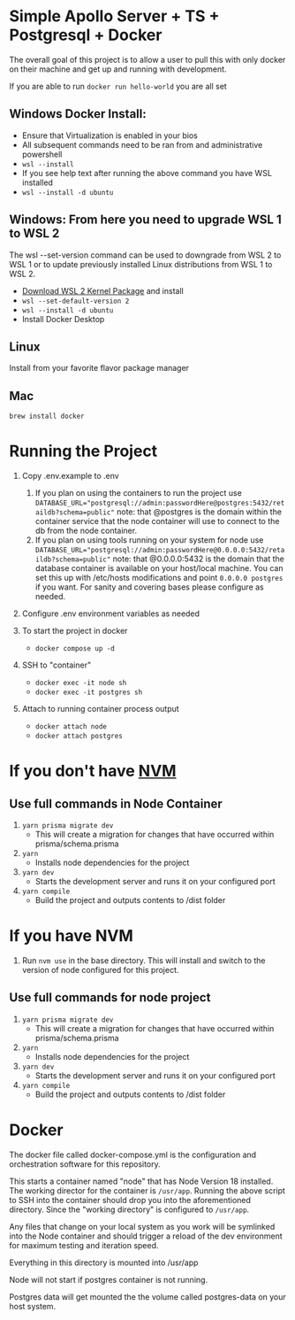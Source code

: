 # Simple Apollo Server + TS + Postgresql + Docker
The overall goal of this project is to allow a user to pull this with only docker on their machine and get up and running with development.

If you are able to run `docker run hello-world` you are all set

## Windows Docker Install: 
  - Ensure that Virtualization is enabled in your bios
  - All subsequent commands need to be ran from and administrative powershell
  - ```wsl --install```
  - If you see help text after running the above command you have WSL installed
  - ```wsl --install -d ubuntu```

## Windows: From here you need to upgrade WSL 1 to WSL 2

The wsl --set-version command can be used to downgrade from WSL 2 to WSL 1 or to update previously installed Linux distributions from WSL 1 to WSL 2.
  - [Download WSL 2 Kernel Package](https://learn.microsoft.com/en-us/windows/wsl/install-manual#step-4---download-the-linux-kernel-update-package) and install
  - ```wsl --set-default-version 2```
  - ```wsl --install -d ubuntu```
  - Install Docker Desktop

## Linux
Install from your favorite flavor package manager

## Mac
```brew install docker```

# Running the Project
1. Copy .env.example to .env
   1. If you plan on using the containers to run the project use ```DATABASE_URL="postgresql://admin:passwordHere@postgres:5432/retaildb?schema=public"``` note: that @postgres is the domain within the container service that the node container will use to connect to the db from the node container.
   1. If you plan on using tools running on your system for node use ```DATABASE_URL="postgresql://admin:passwordHere@0.0.0.0:5432/retaildb?schema=public"``` note: that @0.0.0.0:5432 is the domain that the database container is available on your host/local machine. You can set this up with /etc/hosts modifications and point ```0.0.0.0 postgres``` if you want. For sanity and covering bases please configure as needed.

1. Configure .env environment variables as needed
1. To start the project in docker
   -  ```docker compose up -d```
1. SSH to "container"
   - ```docker exec -it node sh```
   - ```docker exec -it postgres sh```
1. Attach to running container process output
   - ```docker attach node```
   - ```docker attach postgres```

# If you don't have [NVM](https://github.com/nvm-sh/nvm)
## Use full commands in Node Container
1. ```yarn prisma migrate dev```
   - This will create a migration for changes that have occurred within prisma/schema.prisma
1. ```yarn```
   - Installs node dependencies for the project
1. ```yarn dev```
   - Starts the development server and runs it on your configured port
1. ```yarn compile```
   - Build the project and outputs contents to /dist folder

# If you have NVM
1. Run ```nvm use``` in the base directory. This will install and switch to the version of node configured for this project.
## Use full commands for node project
1. ```yarn prisma migrate dev```
   - This will create a migration for changes that have occurred within prisma/schema.prisma
1. ```yarn```
   - Installs node dependencies for the project
1. ```yarn dev```
   - Starts the development server and runs it on your configured port
1. ```yarn compile```
   - Build the project and outputs contents to /dist folder
# Docker
The docker file called docker-compose.yml is the configuration and orchestration software for this repository. 

This starts a container named "node" that has Node Version 18 installed. The working director for the container is ```/usr/app```. Running the above script to SSH into the container should drop you into the aforementioned directory. Since the "working directory" is configured to ```/usr/app```.

Any files that change on your local system as you work will be symlinked into the Node container and should trigger a reload of the dev environment for maximum testing and iteration speed.

Everything in this directory is mounted into /usr/app

Node will not start if postgres container is not running.

Postgres data will get mounted the the volume called postgres-data on your host system.